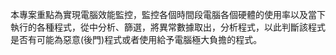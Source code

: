 本專案重點為實現電腦效能監控，監控各個時間段電腦各個硬體的使用率以及當下執行的各種程式，從中分析、篩選，將異常數據取出，分析程式，以此判斷該程式是否有可能為惡意(後門)程式或者使用給予電腦極大負擔的程式。
